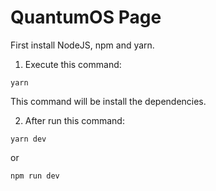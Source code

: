 # QuantumOS Page

First install NodeJS, npm and yarn.

1. Execute this command:

```
yarn
```

This command will be install the dependencies.

2. After run this command:

```
yarn dev
```

or

```
npm run dev
```
